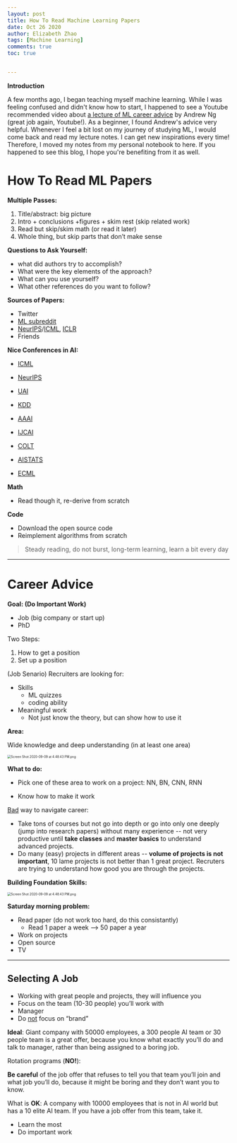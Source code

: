 ```yaml
---
layout: post
title: How To Read Machine Learning Papers
date: Oct 26 2020
author: Elizabeth Zhao
tags: [Machine Learning]
comments: true
toc: true


---
```


**Introduction**

A few months ago, I began teaching myself machine learning. While I was feeling confused and didn't know how to start, I happened to see a Youtube recommended video about [a lecture of ML career advice](https://www.youtube.com/watch?v=733m6qBH-jI&t=2497s) by Andrew Ng (great job again, Youtube!). As a beginner, I found Andrew's advice very helpful. Whenever I feel a bit lost on my journey of studying ML, I would come back and read my lecture notes. I can get new inspirations every time! Therefore, I moved my notes from my personal notebook to here. If you happened to see this blog, I hope you're benefiting from it as well. 

# How To Read ML Papers

**Multiple Passes:**

1. Title/abstract: big picture
2. Intro + conclusions +figures + skim rest (skip related work)
3. Read but skip/skim math (or read it later)
4. Whole thing, but skip parts that don’t make sense

**Questions to Ask Yourself:**

- what did authors try to accomplish?
- What were the key elements of the approach?
- What can you use yourself?
- What other references do you want to follow?

**Sources of Papers:**

- Twitter
- [ML subreddit](https://www.reddit.com/r/MachineLearning/)
- [NeurIPS](https://nips.cc/)/[ICML](https://icml.cc/), [ICLR](https://iclr.cc/)
- Friends

**Nice Conferences in AI:** 

- [ICML](https://icml.cc/)

- [NeurIPS](https://nips.cc/)

- [UAI](http://www.auai.org/uai2020/index.php)

- [KDD](https://www.kdd.org/kdd2020/)

- [AAAI](https://www.aaai.org/)

- [IJCAI](https://www.ijcai.org/)

- [COLT](https://www.learningtheory.org/colt2020/)

- [AISTATS](http://aistats.org/)

- [ECML](https://ecmlpkdd2020.net/)

**Math**

- Read though it, re-derive from scratch

**Code**

- Download the open source code
- Reimplement algorithms from scratch

> Steady reading, do not burst, long-term learning, learn a bit every day

---

# Career Advice

**Goal: (Do Important Work)**

- Job (big company or start up)
- PhD

Two Steps: 

1. How to get a position
2. Set up a position

(Job Senario) Recruiters are looking for:

- Skills
  - ML quizzes
  - coding ability
- Meaningful work 
  - Not just know the theory, but can show how to use it

**Area:** 

Wide knowledge and deep understanding (in at least one area) 

<img src="https://user-images.githubusercontent.com/56653390/97247345-e0af7480-17d5-11eb-9ef6-3ef0035eca15.png" alt="Screen Shot 2020-09-09 at 4.48.43 PM.png" style="zoom:50%;" />

**What to do:**

- Pick one of these area to work on a project: NN, BN, CNN, RNN

- Know how to make it work

<u>Bad</u> way to navigate career: 

- Take tons of courses but not go into depth or go into only one deeply (jump into research papers) without many experience -- not very productive until **take classes** and **master basics** to understand advanced projects.
- Do many (easy) projects in different areas -- **volume of projects is not important**, 10 lame projects is not better than 1 great project. Recruters are trying to understand how good you are through the projects. 

**Building Foundation Skills:** 

<img src="https://user-images.githubusercontent.com/56653390/97247414-02a8f700-17d6-11eb-8617-eba84e0f8252.png" alt="Screen Shot 2020-09-09 at 4.48.43 PM.png" style="zoom:50%;" />

**Saturday morning problem:**

- Read paper (do not work too hard, do this consistantly)
  - Read 1 paper a week --> 50 paper a year
- Work on projects
- Open source
- TV

---

## Selecting A Job

- Working with great people and projects, they will influence you
- Focus on the team (10-30 people) you’ll work with
- Manager
- Do <u>not</u> focus on “brand”

**Ideal**: Giant company with 50000 employees, a 300 people AI team or 30 people team is a great offer, because you know what exactly you’ll do and talk to manager, rather than being assigned to a boring job.

Rotation programs (**NO!**):

**Be careful** of the job offer that refuses to tell you that team you’ll join and what job you’ll do, because it might be boring and they don’t want you to know. 

What is **OK**: A company with 10000 employees that is not in AI world but has a 10 elite AI team. If you have a job offer from this team, take it.

- Learn the most
- Do important work